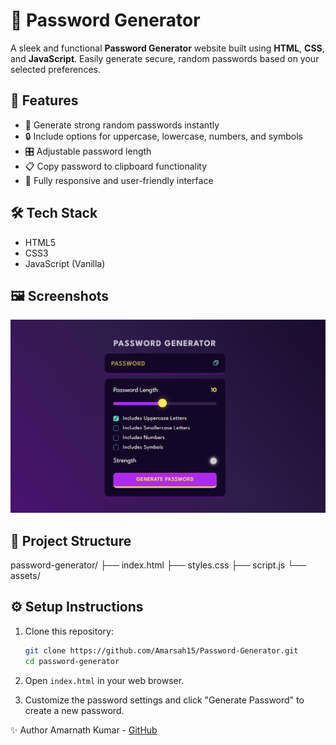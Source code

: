 # 🔐 Password Generator

A sleek and functional **Password Generator** website built using **HTML**, **CSS**, and **JavaScript**. Easily generate secure, random passwords based on your selected preferences.

## 🚀 Features

- 🧠 Generate strong random passwords instantly
- 🔒 Include options for uppercase, lowercase, numbers, and symbols
- 🎛️ Adjustable password length
- 📋 Copy password to clipboard functionality
- 📱 Fully responsive and user-friendly interface

## 🛠️ Tech Stack

- HTML5
- CSS3
- JavaScript (Vanilla)

## 🖼️ Screenshots

![Password Generator Screenshot](./images/screenshot.png)

## 📁 Project Structure

password-generator/
├── index.html
├── styles.css
├── script.js
└── assets/

## ⚙️ Setup Instructions

1. Clone this repository:

   ```bash
   git clone https://github.com/Amarsah15/Password-Generator.git
   cd password-generator

   ```

2. Open `index.html` in your web browser.

3. Customize the password settings and click "Generate Password" to create a new password.

✨ Author
Amarnath Kumar - [GitHub](https://github.com/Amarsah15)
